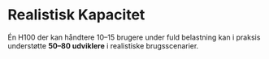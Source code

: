 # Realistisk Kapacitet

Én H100 der kan håndtere 10–15 brugere under fuld belastning kan i praksis understøtte **50–80 udviklere** i realistiske brugsscenarier.

